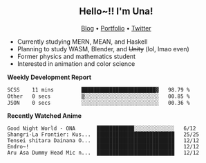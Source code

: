 <h2 align="center">
  Hello~!! I'm Una!
</h2>

<p align="center">
  <a href="https://anarchy.website/">Blog</a> &bull;
  <a href="https://una-ada.github.io/">Portfolio</a> &bull;
  <a href="https://twitter.com/xn__z7x">Twitter</a>
</p>

- Currently studying MERN, MEAN, and Haskell
- Planning to study WASM, Blender, and ~~Unity~~ (lol, lmao even)
- Former physics and mathematics student
- Interested in animation and color science

**Weekly Development Report**

<!--START_SECTION:waka-->

```txt
SCSS    11 mins         ████████████████████████▓   98.79 %
Other   0 secs          ▒░░░░░░░░░░░░░░░░░░░░░░░░   00.85 %
JSON    0 secs          ░░░░░░░░░░░░░░░░░░░░░░░░░   00.36 %
```

<!--END_SECTION:waka-->

**Recently Watched Anime**

<!-- RECENT-ANIME:START -->

    Good Night World - ONA       ████████████░░░░░░░░░░░░░   6/12
    Shangri-La Frontier: Kus...  █████████████████████████   25/25
    Tensei shitara Dainana O...  █████████████████████████   12/12
    Endro~!                      █████████████████████████   12/12
    Aru Asa Dummy Head Mic n...  █████████████████████████   12/12
<!-- RECENT-ANIME:END -->
